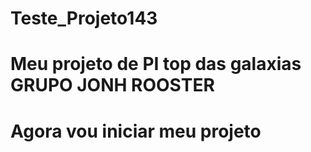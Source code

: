# Teste_Projeto143

# Meu projeto de PI top das galaxias GRUPO JONH ROOSTER

# Agora vou iniciar meu projeto